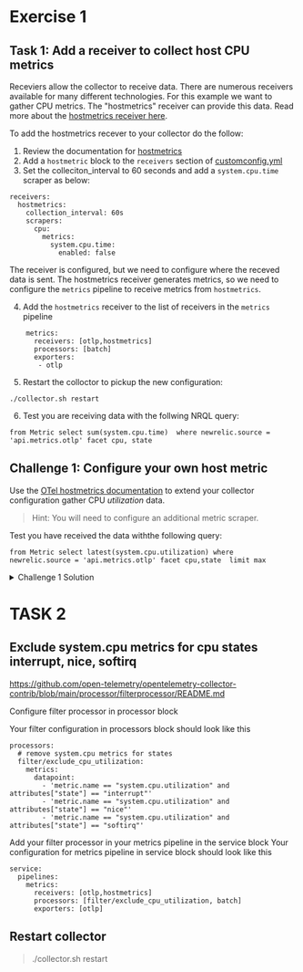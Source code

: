 # Exercise 1

## Task 1: Add a receiver to collect host CPU metrics 

Receviers allow the collector to receive data. There are numerous receivers available for many different technologies. For this example we want to gather CPU metrics. The "hostmetrics" receiver can provide this data. Read more about the [hostmetrics receiver here](https://github.com/open-telemetry/opentelemetry-collector-contrib/blob/main/receiver/hostmetricsreceiver/README.md).

To add the hostmetrics recever to your collector do the follow:

1. Review the documentation for [hostmetrics](https://github.com/open-telemetry/opentelemetry-collector-contrib/blob/main/receiver/hostmetricsreceiver/README.md)
2. Add a `hostmetric` block to the `receivers` section of [customconfig.yml](customconfig.yml)
3. Set the colleciton_interval to 60 seconds and add a `system.cpu.time` scraper as below:

```
receivers:
  hostmetrics:
    collection_interval: 60s
    scrapers:
      cpu:
        metrics:
          system.cpu.time:
            enabled: false
```

The receiver is configured, but we need to configure where the receved data is sent. The hostmetrics receiver generates metrics, so we need to configure the `metrics` pipeline to receive metrics from `hostmetrics`.

4. Add the `hostmetrics` receiver to the list of receivers in the `metrics` pipeline

```
    metrics:
      receivers: [otlp,hostmetrics]
      processors: [batch]
      exporters: 
       - otlp
```

5. Restart the colloctor to pickup the new configuration:
```
./collector.sh restart
```

6. Test you are receiving data with the follwing NRQL query:
```
from Metric select sum(system.cpu.time)  where newrelic.source = 'api.metrics.otlp' facet cpu, state
```

## Challenge 1: Configure your own host metric

Use the [OTel hostmetrics documentation](https://github.com/open-telemetry/opentelemetry-collector-contrib/blob/main/receiver/hostmetricsreceiver/README.md) to extend your collector configuration gather CPU *utilization* data.

> Hint: You will need to configure an additional metric scraper.

Test you have received the data withthe following query:
```
from Metric select latest(system.cpu.utilization) where newrelic.source = 'api.metrics.otlp' facet cpu,state  limit max
```

<details>
  <summary>Challenge 1 Solution</summary>

You can follow the documentation to view the configuration for [`system.cpu.utilization`](https://github.com/open-telemetry/opentelemetry-collector-contrib/blob/main/receiver/hostmetricsreceiver/internal/scraper/cpuscraper/documentation.md#systemcpuutilization)

Adding this scraper simply involves adding it as an addintional configuration to the `metrics:` block in your hostmetrics configuration:

```
  ...
  hostmetrics:
    collection_interval: 30s
    scrapers:
      cpu:
        metrics:
          system.cpu.time:
            enabled: true  
          system.cpu.utilization:
            enabled: true
```
</details>



# TASK 2
## Exclude system.cpu metrics for cpu states interrupt, nice, softirq
https://github.com/open-telemetry/opentelemetry-collector-contrib/blob/main/processor/filterprocessor/README.md

Configure filter processor in processor block

Your filter configuration in processors block should look like this

```
processors:
  # remove system.cpu metrics for states
  filter/exclude_cpu_utilization:
    metrics:
      datapoint:
        - 'metric.name == "system.cpu.utilization" and attributes["state"] == "interrupt"'
        - 'metric.name == "system.cpu.utilization" and attributes["state"] == "nice"'
        - 'metric.name == "system.cpu.utilization" and attributes["state"] == "softirq"'
```

Add your filter processor in your metrics pipeline in the service block
Your configuration for metrics pipeline in service block should look like this

```
service:
  pipelines:
    metrics:
      receivers: [otlp,hostmetrics]
      processors: [filter/exclude_cpu_utilization, batch]
      exporters: [otlp]
```

## Restart collector 
> ./collector.sh restart